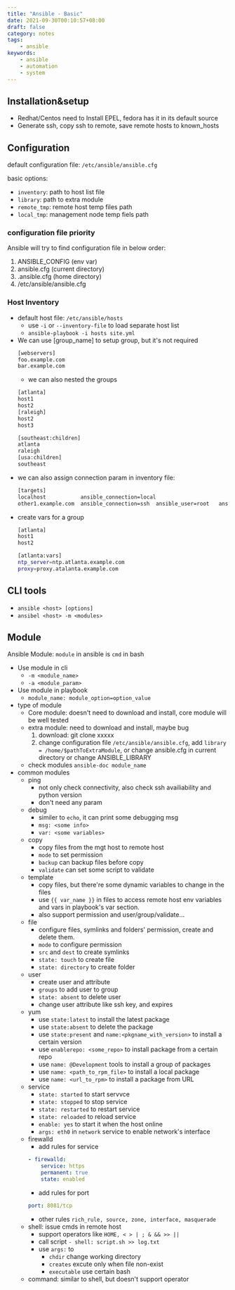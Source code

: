 ```yaml
---
title: "Ansible - Basic"
date: 2021-09-30T00:10:57+08:00
draft: false
category: notes
tags:
    - ansible
keywords:
    - ansible
    - automation
    - system
---
```


## Installation&setup
- Redhat/Centos need to Install EPEL, fedora has it in its default source
- Generate ssh, copy ssh to remote, save remote hosts to known_hosts

## Configuration
default configuration file: ```/etc/ansible/ansible.cfg```

basic options: 
- ```inventory```: path to host list file
- ```library```: path to extra module
- ```remote_tmp```: remote host temp files path
- ```local_tmp```: management node temp fiels path

### configuration file priority
Ansible will try to find configuration file in below order:
1. ANSIBLE_CONFIG (env var)
2. ansible.cfg (current directory)
3. .ansible.cfg (home directory)
4. /etc/ansible/ansible.cfg


### Host Inventory
- default host file: `/etc/ansible/hosts`
    - use ```-i``` or ```--inventory-file``` to load separate host list
    - ```ansible-playbook -i hosts site.yml```
- We can use [group_name] to setup group, but it's not required
    ```bash
    [webservers]
    foo.example.com
    bar.example.com
    ```
    - we can also nested the groups
    ```bash
    [atlanta]
    host1
    host2
    [raleigh]
    host2
    host3

    [southeast:children]
    atlanta
    raleigh
    [usa:children]
    southeast
    ```
- we can also assign connection param in inventory file:
    ```bash
    [targets]
    localhost           ansible_connection=local
    other1.example.com  ansible_connection=ssh  ansible_user=root   ansible_user=user1
    ```
- create vars for a group
    ```bash
    [atlanta]
    host1
    host2

    [atlanta:vars]
    ntp_server=ntp.atlanta.example.com
    proxy=proxy.atalanta.example.com

## CLI tools
- `ansible <host> [options]`
- `ansibel <host> -m <modules>`

## Module
Ansible Module: `module` in ansible is `cmd` in bash
- Use module in cli
    - `-m <module_name>`
    - `-a <module_param>`
- Use module in playbook
    - `module_name: module_option=option_value`
- type of module
  - Core module: doesn't need to download and install, core module will be well tested
  - extra module: need to download and install, maybe bug
    1. download: git clone xxxxx
    2. change configuration file `/etc/ansible/ansible.cfg`, add `library = /home/$pathToExtraModule`, or change ansible.cfg in current directory or change ANSIBLE_LIBRARY
  - check modules `ansible-doc module_name`
- common modules
    - ping
        - not only check connectivity, also check ssh availiability and python version
        - don't need any param
    - debug
        - similer to `echo`, it can print some debugging msg
        - `msg: <some info>`
        - `var: <some variables>`
    - copy
	    - copy files from the mgt host to remote host
	    - `mode` to set permission
	    - `backup` can backup files before copy
		- `validate` can set some script to validate
	- template
		- copy files, but there're some dynamic variables to change in the files
		- use `{{ var_name }}` in files to access remote host env variables and vars in playbook's var section.
		- also support permission and user/group/validate...
	- file
		-  configure files, symlinks and folders' permission, create and delete them.
		-  `mode` to configure permission
		-  `src` and `dest` to create symlinks
		-  `state: touch` to create file
		-  `state: directory` to create folder
	- user
		- create user and attribute
		- `groups` to add user to group
		- `state: absent` to delete user
		- change user attribute like ssh key, and expires
    - yum
	    - use `state:latest` to install the latest package
	    - use `state:absent` to delete the package
	    - use `state:present` and `name:<pkgname_with_version>` to install a certain version
	    - use `enablerepo: <some_repo>` to install package from a certain repo
	    - use `name: @Development` tools to install a group of packages
	    - use `name: <path_to_rpm_file>` to install a local package
	    - use `name: <url_to_rpm>` to install a package from URL
	- service
        - `state: started` to start servvce
        - `state: stopped` to stop service
        - `state: restarted` to restart service
        - `state: reloaded` to reload service
        - `enable: yes` to start it when the host online
        - `args: eth0` in `network` service to enable network's interface
    - firewalld
        - add rules for service
        ```yaml
        - firewalld:
            service: https
            permanent: true
            state: enabled
        ```
        - add rules for port
        ```yaml
        port: 8081/tcp
        ```
        - other rules `rich_rule, source, zone, interface, masquerade`
    - shell: issue cmds in remote host
        - support operators like `HOME, < > | ; & && >> ||`
        - call script `- shell: script.sh >> log.txt`
        - use `args:` to 
            - `chdir` change working directory
            - `creates` excute only when file non-exist
            - `executable` use certain bash
    - command: similar to shell, but doesn't support operator


